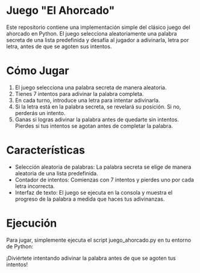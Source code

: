 # Juego "El Ahorcado"

Este repositorio contiene una implementación simple del clásico juego del ahorcado en Python. El juego selecciona aleatoriamente una palabra secreta de una lista predefinida y desafía al jugador a adivinarla, letra por letra, antes de que se agoten sus intentos.

# Cómo Jugar

1. El juego selecciona una palabra secreta de manera aleatoria.
2. Tienes 7 intentos para adivinar la palabra completa.
3. En cada turno, introduce una letra para intentar adivinarla.
4. Si la letra está en la palabra secreta, se revelará su posición. Si no, perderás un intento.
5. Ganas si logras adivinar la palabra antes de quedarte sin intentos. Pierdes si tus intentos se agotan antes de completar la palabra.
   
# Características
- Selección aleatoria de palabras: La palabra secreta se elige de manera aleatoria de una lista predefinida.
- Contador de intentos: Comienzas con 7 intentos y pierdes uno por cada letra incorrecta.
- Interfaz de texto: El juego se ejecuta en la consola y muestra el progreso de la palabra a medida que haces tus adivinanzas.

# Ejecución

Para jugar, simplemente ejecuta el script juego_ahorcado.py en tu entorno de Python:


¡Diviértete intentando adivinar la palabra antes de que se agoten tus intentos!
